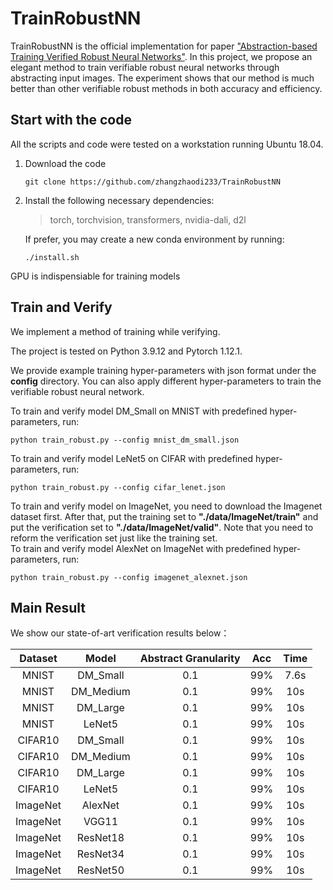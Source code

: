 # TrainRobustNN

TrainRobustNN is the official implementation for paper ["Abstraction-based Training Verified Robust Neural Networks"](). In this project, we propose an elegant method to train verifiable robust neural networks through abstracting input images. The experiment shows that our method is much better than other verifiable robust methods in both accuracy and efficiency.

## Start with the code

All the scripts and code were tested on a workstation running Ubuntu 18.04.

1. Download the code  
	```
	git clone https://github.com/zhangzhaodi233/TrainRobustNN
	```
2. Install the following necessary dependencies:  
	> torch, torchvision, transformers, nvidia-dali, d2l  

	If prefer, you may create a new conda environment by running:

	```
	./install.sh
	```

GPU is indispensiable for training models

## Train and Verify

We implement a method of training while verifying. 

The project is tested on Python 3.9.12 and Pytorch 1.12.1.

We provide example training hyper-parameters with json format under the **config** directory. You can also apply different hyper-parameters to train the verifiable robust neural network.

To train and verify model DM_Small on MNIST with predefined hyper-parameters, run:

	python train_robust.py --config mnist_dm_small.json

To train and verify model LeNet5 on CIFAR with predefined hyper-parameters, run:

	python train_robust.py --config cifar_lenet.json

To train and verify model on ImageNet, you need to download the Imagenet dataset first. After that, put the training set to **"./data/ImageNet/train"** and put the verification set to **"./data/ImageNet/valid"**. Note that you need to reform the verification set just like the training set.   
To train and verify model AlexNet on ImageNet with predefined hyper-parameters, run:

	python train_robust.py --config imagenet_alexnet.json


## Main Result

We show our state-of-art verification results below：

| Dataset      | Model     | Abstract Granularity | Acc    | Time   |
| :----------: | :-------: | :------------------: | :----: | :----: |
| MNIST        | DM_Small  | 0.1                  |  99%   |  7.6s  |
| MNIST        | DM_Medium | 0.1                  |  99%   |  10s   |
| MNIST        | DM_Large  | 0.1                  |  99%   |  10s   |
| MNIST        | LeNet5    | 0.1                  |  99%   |  10s   |
| CIFAR10      | DM_Small  | 0.1                  |  99%   |  10s   |
| CIFAR10      | DM_Medium | 0.1                  |  99%   |  10s   |
| CIFAR10      | DM_Large  | 0.1                  |  99%   |  10s   |
| CIFAR10      | LeNet5    | 0.1                  |  99%   |  10s   |
| ImageNet     | AlexNet   | 0.1                  |  99%   |  10s   |
| ImageNet     | VGG11     | 0.1                  |  99%   |  10s   |
| ImageNet     | ResNet18  | 0.1                  |  99%   |  10s   |
| ImageNet     | ResNet34  | 0.1                  |  99%   |  10s   |
| ImageNet     | ResNet50  | 0.1                  |  99%   |  10s   |